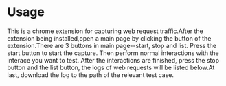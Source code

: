 # Usage
  This is a chrome extension for capturing web request traffic.After the extension being installed,open a main page by clicking the button of the extension.There are 3 buttons in main page--start, stop and list. Press the start button to start the capture. Then perform normal interactions with the interace you want to test. After the interactions are finished, press the stop button and the list button, the logs of web requests will be listed below.At last, download the log to the path of the relevant test case.